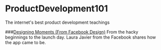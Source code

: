 # ProductDevelopment101
The internet's best product development teachings

###[Designing Moments (From Facebook Design)]
From the hacky beginnings to the launch day. Laura Javier from the Facebook shares how the app came to be.


[Designing Moments (From Facebook Design)]:https://medium.com/facebook-design/designing-moments-2b5362430125
